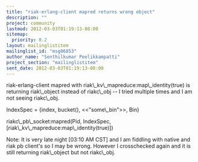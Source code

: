 ```yaml
---
title: "riak-erlang-client mapred returns wrong object"
description: ""
project: community
lastmod: 2012-03-03T01:19:13-08:00
sitemap:
  priority: 0.2
layout: mailinglistitem
mailinglist_id: "msg06853"
author_name: "Senthilkumar Peelikkampatti"
project_section: "mailinglistitem"
sent_date: 2012-03-03T01:19:13-08:00
---
```



riak-erlang-client mapred with riak\\_kv\\_mapreduce:map\\_identity(true) is
returning riak\\_object instead of riakc\\_obj -- I tried multiple times and I
am not seeing riakc\\_obj.

IndexSpec = {index, bucket(), &lt;&lt;"some\\_bin"&gt;&gt;, Bin}

riakc\\_pb\\_socket:mapred(Pid, IndexSpec,
[riak\\_kv\\_mapreduce:map\\_identity(true)])


Note: It is very late night [03:10 AM CST] and I am fiddling with native
and riak pb client's so I may be wrong. However I crosschecked again and it
is still returning riak\\_object but not riakc\\_obj.
